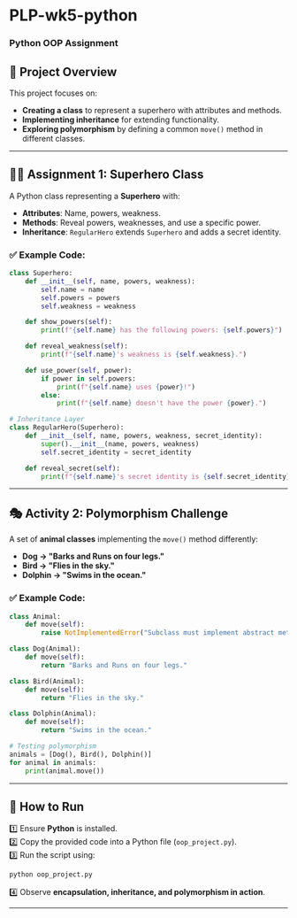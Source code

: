 # PLP-wk5-python
### **Python OOP Assignment**

## 📌 **Project Overview**
This project focuses on:
- **Creating a class** to represent a superhero with attributes and methods.
- **Implementing inheritance** for extending functionality.
- **Exploring polymorphism** by defining a common `move()` method in different classes.

---

## 🦸‍♂️ **Assignment 1: Superhero Class**
A Python class representing a **Superhero** with:
- **Attributes**: Name, powers, weakness.
- **Methods**: Reveal powers, weaknesses, and use a specific power.
- **Inheritance**: `RegularHero` extends `Superhero` and adds a secret identity.

### ✅ **Example Code:**
```python
class Superhero:
    def __init__(self, name, powers, weakness):
        self.name = name
        self.powers = powers
        self.weakness = weakness

    def show_powers(self):
        print(f"{self.name} has the following powers: {self.powers}")

    def reveal_weakness(self):
        print(f"{self.name}'s weakness is {self.weakness}.")

    def use_power(self, power):
        if power in self.powers:
            print(f"{self.name} uses {power}!")
        else:
            print(f"{self.name} doesn't have the power {power}.")

# Inheritance Layer
class RegularHero(Superhero):
    def __init__(self, name, powers, weakness, secret_identity):
        super().__init__(name, powers, weakness)
        self.secret_identity = secret_identity

    def reveal_secret(self):
        print(f"{self.name}'s secret identity is {self.secret_identity}.")
```

---

## 🎭 **Activity 2: Polymorphism Challenge**
A set of **animal classes** implementing the `move()` method differently:
- **Dog → "Barks and Runs on four legs."**
- **Bird → "Flies in the sky."**
- **Dolphin → "Swims in the ocean."**

### ✅ **Example Code:**
```python
class Animal:
    def move(self):
        raise NotImplementedError("Subclass must implement abstract method 'move'")

class Dog(Animal):
    def move(self):
        return "Barks and Runs on four legs."

class Bird(Animal):
    def move(self):
        return "Flies in the sky."

class Dolphin(Animal):
    def move(self):
        return "Swims in the ocean."

# Testing polymorphism
animals = [Dog(), Bird(), Dolphin()]
for animal in animals:
    print(animal.move())
```

---

## 🚀 **How to Run**
1️⃣ Ensure **Python** is installed.  
2️⃣ Copy the provided code into a Python file (`oop_project.py`).  
3️⃣ Run the script using:
```sh
python oop_project.py
```
4️⃣ Observe **encapsulation, inheritance, and polymorphism in action**.

---
